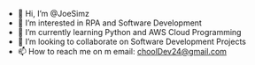- 👋 Hi, I’m @JoeSimz
- 👀 I’m interested in RPA and Software Development
- 🌱 I’m currently learning Python and AWS Cloud Programming
- 💞️ I’m looking to collaborate on Software Development Projects
- 📫 How to reach me on m email: choolDev24@gmail.com

<!---
JoeSimz/JoeSimz is a ✨ special ✨ repository because its `README.md` (this file) appears on your GitHub profile.
You can click the Preview link to take a look at your changes.
--->
